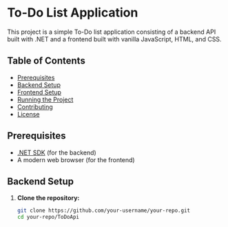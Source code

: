 # To-Do List Application

This project is a simple To-Do list application consisting of a backend API built with .NET and a frontend built with vanilla JavaScript, HTML, and CSS. 

## Table of Contents

- [Prerequisites](#prerequisites)
- [Backend Setup](#backend-setup)
- [Frontend Setup](#frontend-setup)
- [Running the Project](#running-the-project)
- [Contributing](#contributing)
- [License](#license)

## Prerequisites

- [.NET SDK](https://dotnet.microsoft.com/download) (for the backend)
- A modern web browser (for the frontend)

## Backend Setup

1. **Clone the repository:**

   ```bash
   git clone https://github.com/your-username/your-repo.git
   cd your-repo/ToDoApi
